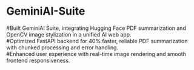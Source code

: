 # GeminiAI-Suite

#Built GeminiAI Suite, integrating Hugging Face PDF summarization and OpenCV image stylization in a unified AI web
app.
<br/>
#Optimized FastAPI backend for 40% faster, reliable PDF summarization with chunked processing and error handling.
<br/>
#Enhanced user experience with real-time image rendering and smooth frontend responsiveness.